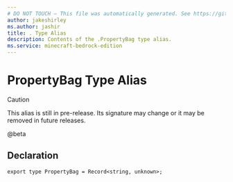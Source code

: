 ```yaml
---
# DO NOT TOUCH — This file was automatically generated. See https://github.com/mojang/minecraftapidocsgenerator to modify descriptions, examples, etc.
author: jakeshirley
ms.author: jashir
title: . Type Alias
description: Contents of the .PropertyBag type alias.
ms.service: minecraft-bedrock-edition
---
```

# PropertyBag Type Alias

> [!CAUTION]
> This alias is still in pre-release.  Its signature may change or it may be removed in future releases.

@beta

## Declaration
`export type PropertyBag = Record<string, unknown>;`
